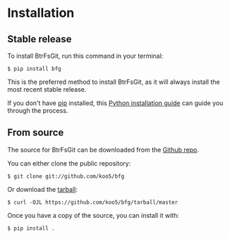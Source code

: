 # Installation

## Stable release

To install BtrFsGit, run this command in your
terminal:

``` console
$ pip install bfg
```

This is the preferred method to install BtrFsGit, as it will always install the most recent stable release.

If you don't have [pip][] installed, this [Python installation guide][]
can guide you through the process.

## From source

The source for BtrFsGit can be downloaded from
the [Github repo][].

You can either clone the public repository:

``` console
$ git clone git://github.com/koo5/bfg
```

Or download the [tarball][]:

``` console
$ curl -OJL https://github.com/koo5/bfg/tarball/master
```

Once you have a copy of the source, you can install it with:

``` console
$ pip install .
```

  [pip]: https://pip.pypa.io
  [Python installation guide]: http://docs.python-guide.org/en/latest/starting/installation/
  [Github repo]: https://github.com/%7B%7B%20cookiecutter.github_username%20%7D%7D/%7B%7B%20cookiecutter.project_slug%20%7D%7D
  [tarball]: https://github.com/%7B%7B%20cookiecutter.github_username%20%7D%7D/%7B%7B%20cookiecutter.project_slug%20%7D%7D/tarball/master

